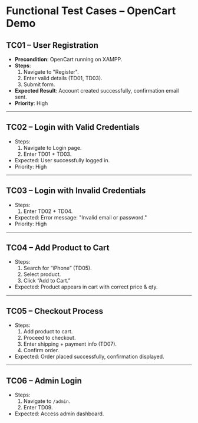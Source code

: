 # Functional Test Cases – OpenCart Demo

## TC01 – User Registration
- **Precondition**: OpenCart running on XAMPP.
- **Steps**:
  1. Navigate to "Register".
  2. Enter valid details (TD01, TD03).
  3. Submit form.
- **Expected Result**: Account created successfully, confirmation email sent.
- **Priority**: High

---

## TC02 – Login with Valid Credentials
- Steps:
  1. Navigate to Login page.
  2. Enter TD01 + TD03.
- Expected: User successfully logged in.
- Priority: High

---

## TC03 – Login with Invalid Credentials
- Steps:
  1. Enter TD02 + TD04.
- Expected: Error message: "Invalid email or password."
- Priority: High

---

## TC04 – Add Product to Cart
- Steps:
  1. Search for “iPhone” (TD05).
  2. Select product.
  3. Click “Add to Cart.”
- Expected: Product appears in cart with correct price & qty.

---

## TC05 – Checkout Process
- Steps:
  1. Add product to cart.
  2. Proceed to checkout.
  3. Enter shipping + payment info (TD07).
  4. Confirm order.
- Expected: Order placed successfully, confirmation displayed.

---

## TC06 – Admin Login
- Steps:
  1. Navigate to `/admin`.
  2. Enter TD09.
- Expected: Access admin dashboard.
